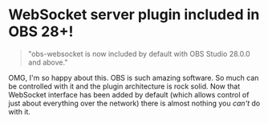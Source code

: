 # WebSocket server plugin included in OBS 28+!

> "obs-websocket is now included by default with OBS Studio 28.0.0 and above."

OMG, I'm so happy about this. OBS is such amazing software. So much can be controlled with it and the plugin architecture is rock solid. Now that WebSocket interface has been added by default (which allows control of just about everything over the network) there is almost nothing you *can't* do with it.
